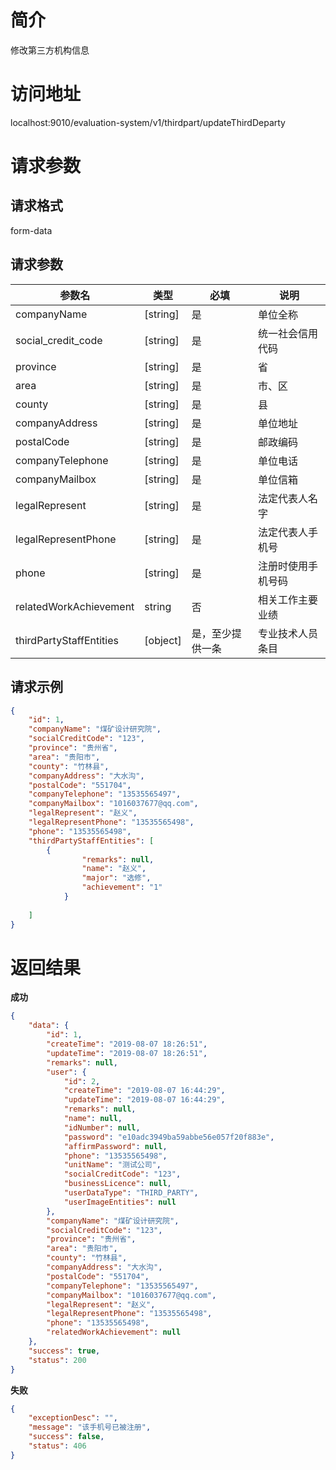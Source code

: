 # 简介
修改第三方机构信息

# 访问地址
localhost:9010/evaluation-system/v1/thirdpart/updateThirdDeparty

# 请求参数
## 请求格式
form-data
## 请求参数
|参数名|类型|必填|说明|
|-|-|-|-|
|companyName|[string]|是|单位全称|
|social_credit_code|[string]|是|统一社会信用代码|
|province|[string]|是|省|
|area|[string]|是|市、区|
|county|[string]|是|县|
|companyAddress|[string]|是|单位地址|
|postalCode|[string]|是|邮政编码|
|companyTelephone|[string]|是|单位电话|
|companyMailbox|[string]|是|单位信箱|
|legalRepresent|[string]|是|法定代表人名字|
|legalRepresentPhone|[string]|是|法定代表人手机号|
|phone|[string]|是|注册时使用手机号码|
|relatedWorkAchievement|string|否|相关工作主要业绩|
|thirdPartyStaffEntities|[object]|是，至少提供一条|专业技术人员条目|

## 请求示例
```json
{
	"id": 1,
    "companyName": "煤矿设计研究院",
    "socialCreditCode": "123",
    "province": "贵州省",
    "area": "贵阳市",
    "county": "竹林县",
    "companyAddress": "大水沟",
    "postalCode": "551704",
    "companyTelephone": "13535565497",
    "companyMailbox": "1016037677@qq.com",
    "legalRepresent": "赵义",
    "legalRepresentPhone": "13535565498",
    "phone": "13535565498",
    "thirdPartyStaffEntities": [
    	{
                "remarks": null,
                "name": "赵义",
                "major": "选修",
                "achievement": "1"
            }
    	
    ]
}
```

# 返回结果
**成功**
```json
{
    "data": {
        "id": 1,
        "createTime": "2019-08-07 18:26:51",
        "updateTime": "2019-08-07 18:26:51",
        "remarks": null,
        "user": {
            "id": 2,
            "createTime": "2019-08-07 16:44:29",
            "updateTime": "2019-08-07 16:44:29",
            "remarks": null,
            "name": null,
            "idNumber": null,
            "password": "e10adc3949ba59abbe56e057f20f883e",
            "affirmPassword": null,
            "phone": "13535565498",
            "unitName": "测试公司",
            "socialCreditCode": "123",
            "businessLicence": null,
            "userDataType": "THIRD_PARTY",
            "userImageEntities": null
        },
        "companyName": "煤矿设计研究院",
        "socialCreditCode": "123",
        "province": "贵州省",
        "area": "贵阳市",
        "county": "竹林县",
        "companyAddress": "大水沟",
        "postalCode": "551704",
        "companyTelephone": "13535565497",
        "companyMailbox": "1016037677@qq.com",
        "legalRepresent": "赵义",
        "legalRepresentPhone": "13535565498",
        "phone": "13535565498",
        "relatedWorkAchievement": null
    },
    "success": true,
    "status": 200
}
```

**失败**
```json
{
    "exceptionDesc": "",
    "message": "该手机号已被注册",
    "success": false,
    "status": 406
}
```
